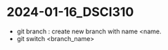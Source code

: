 # 2024-01-16_DSCI310

- git branch <name>: create new branch with name <name.
- git switch <branch_name>